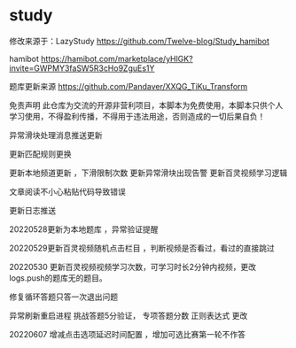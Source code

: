 # study
修改来源于：LazyStudy
https://github.com/Twelve-blog/Study_hamibot

hamibot 
https://hamibot.com/marketplace/yHlGK?invite=GWPMY3faSW5R3cHo9ZguEs1Y

题库更新来源
https://github.com/Pandaver/XXQG_TiKu_Transform

免责声明
此仓库为交流的开源非营利项目，本脚本为免费使用，本脚本只供个人学习使用，不得盈利传播，不得用于违法用途，否则造成的一切后果自负！

异常滑块处理消息推送更新

 更新匹配规则更换
 
 更新本地频道更新 ，下滑限制次数
 更新异常滑块出现告警
 更新百灵视频学习逻辑
 
 文章阅读不小心粘贴代码导致错误
 
 更新日志推送
 
 20220528更新为本地题库 ，异常验证提醒
 
 20220529更新百灵视频随机点击栏目 ，判断视频是否看过，看过的直接跳过
 
 20220530 更新百灵视频视频学习次数，可学习时长2分钟内视频，更改logs.push的题库无的题目。
 
 修复循环答题只答一次退出问题
 
 异常刷新重启进程
 挑战答题5分验证， 专项答题分数 正则表达式 更改
 
 20220607 增减点击选项延迟时间配置 ，增加可选比赛第一轮不作答
